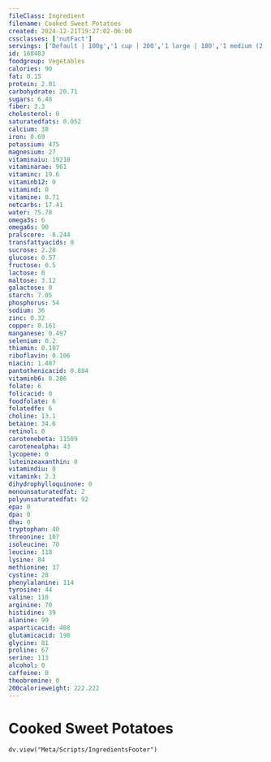 ```yaml
---
fileClass: Ingredient
filename: Cooked Sweet Potatoes
created: 2024-12-21T19:27:02-06:00
cssclasses: ['nutFact']
servings: ['Default | 100g','1 cup | 200','1 large | 180','1 medium (2 inch dia, 5 inch long, raw) | 114','1 small | 60']
id: 168483
foodgroup: Vegetables
calories: 90
fat: 0.15
protein: 2.01
carbohydrate: 20.71
sugars: 6.48
fiber: 3.3
cholesterol: 0
saturatedfats: 0.052
calcium: 38
iron: 0.69
potassium: 475
magnesium: 27
vitaminaiu: 19218
vitaminarae: 961
vitaminc: 19.6
vitaminb12: 0
vitamind: 0
vitamine: 0.71
netcarbs: 17.41
water: 75.78
omega3s: 6
omega6s: 90
pralscore: -8.244
transfattyacids: 0
sucrose: 2.28
glucose: 0.57
fructose: 0.5
lactose: 0
maltose: 3.12
galactose: 0
starch: 7.05
phosphorus: 54
sodium: 36
zinc: 0.32
copper: 0.161
manganese: 0.497
selenium: 0.2
thiamin: 0.107
riboflavin: 0.106
niacin: 1.487
pantothenicacid: 0.884
vitaminb6: 0.286
folate: 6
folicacid: 0
foodfolate: 6
folatedfe: 6
choline: 13.1
betaine: 34.6
retinol: 0
carotenebeta: 11509
carotenealpha: 43
lycopene: 0
luteinzeaxanthin: 0
vitamindiu: 0
vitamink: 2.3
dihydrophylloquinone: 0
monounsaturatedfat: 2
polyunsaturatedfat: 92
epa: 0
dpa: 0
dha: 0
tryptophan: 40
threonine: 107
isoleucine: 70
leucine: 118
lysine: 84
methionine: 37
cystine: 28
phenylalanine: 114
tyrosine: 44
valine: 110
arginine: 70
histidine: 39
alanine: 99
asparticacid: 488
glutamicacid: 198
glycine: 81
proline: 67
serine: 113
alcohol: 0
caffeine: 0
theobromine: 0
200calorieweight: 222.222
---
```


# Cooked Sweet Potatoes

```dataviewjs
dv.view("Meta/Scripts/IngredientsFooter")
```